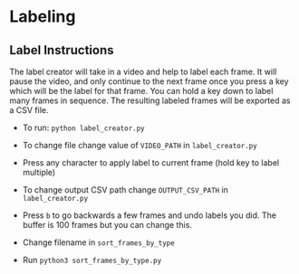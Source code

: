 # Labeling

## Label Instructions

The label creator will take in a video and help to label each frame. It will pause the video, and only continue to the next frame once you press a key which will be the label for that frame. You can hold a key down to label many frames in sequence. The resulting labeled frames will be exported as a CSV file. 

- To run: `python label_creator.py`
- To change file change value of `VIDEO_PATH` in `label_creator.py`
- Press any character to apply label to current frame (hold key to label multiple)
- To change output CSV path change `OUTPUT_CSV_PATH` in `label_creator.py`
- Press `b` to go backwards a few frames and undo labels you did. The buffer is 100 frames but you can change this.

- Change filename in `sort_frames_by_type`
- Run `python3 sort_frames_by_type.py`
